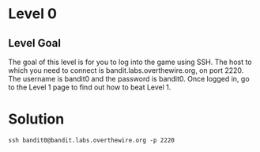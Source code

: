 # Level 0

## Level Goal
The goal of this level is for you to log into the game using SSH. The host to which you need to connect is bandit.labs.overthewire.org, on port 2220.
The username is bandit0 and the password is bandit0. Once logged in, go to the Level 1 page to find out how to beat Level 1.

# Solution
`ssh bandit0@bandit.labs.overthewire.org -p 2220`
